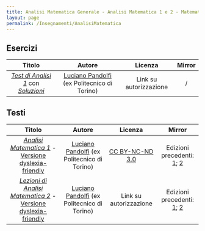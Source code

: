 ```yaml
---
title: Analisi Matematica Generale - Analisi Matematica 1 e 2 - Matematica 1 e 2
layout: page
permalink: /Insegnamenti/AnalisiMatematica
---
```


## Esercizi

| Titolo | Autore | Licenza | Mirror |
| :---: | :---: | :---: | :---: |
| [_Test di Analisi 1_](https://drive.google.com/file/d/12h7u4k7prbDtl3WYOvKeTsDbnlWRwMtQ/view) con [_Soluzioni_](https://drive.google.com/file/d/1g2gapy_VeJEiinhmFQV_IxIQ_mBKtC50/view) | [Luciano Pandolfi](https://lucipan.altervista.org) (ex Politecnico di Torino) | Link su autorizzazione | / |

## Testi

| Titolo | Autore | Licenza | Mirror |
| :---: | :---: | :---: | :---: |
| [_Analisi Matematica 1_](https://drive.google.com/file/d/1o77BDjM8KBTeb6fDdzt7UB2pbfvDFwH1/view) - [Versione dyslexia-friendly](https://drive.google.com/file/d/1Wvu5LBhlMC6v4tEJFyZwyUy6lyWPgmBo/view) | [Luciano Pandolfi](https://lucipan.altervista.org) (ex Politecnico di Torino) | [CC BY-NC-ND 3.0](https://creativecommons.org/licenses/by-nc-nd/3.0/) | Edizioni precedenti: [1](http://calvino.polito.it/%7Elucipan/materiale_html/Pandolfi-Appunti-Analisi-1); [2](https://web.archive.org/web/20210928150944/http://calvino.polito.it/~lucipan/materiale_html/Pandolfi-Appunti-Analisi-1) |
| [_Lezioni di Analisi Matematica 2_](https://drive.google.com/file/d/1LfT8RorI6KjGKSAJTQcwjxmmeqSYAS-R/view) - [Versione dyslexia-friendly](https://drive.google.com/file/d/1dAIFYLOQH4oQSv4q8lRgeLlQJGf0A4Kv/view) | [Luciano Pandolfi](https://lucipan.altervista.org) (ex Politecnico di Torino) | Link su autorizzazione  | Edizioni precedenti: [1](http://calvino.polito.it/%7Elucipan/materiale_html/Analisi-2-PANDOLFI.pdf); [2](https://web.archive.org/web/20210928151006/http://calvino.polito.it/~lucipan/materiale_html/Analisi-2-PANDOLFI.pdf) |
